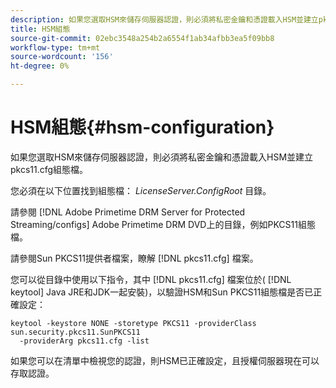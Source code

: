 ```yaml
---
description: 如果您選取HSM來儲存伺服器認證，則必須將私密金鑰和憑證載入HSM並建立pkcs11.cfg組態檔。
title: HSM組態
source-git-commit: 02ebc3548a254b2a6554f1ab34afbb3ea5f09bb8
workflow-type: tm+mt
source-wordcount: '156'
ht-degree: 0%

---
```


# HSM組態{#hsm-configuration}

如果您選取HSM來儲存伺服器認證，則必須將私密金鑰和憑證載入HSM並建立pkcs11.cfg組態檔。

您必須在以下位置找到組態檔： *LicenseServer.ConfigRoot* 目錄。

請參閱 [!DNL Adobe Primetime DRM Server for Protected Streaming/configs] Adobe Primetime DRM DVD上的目錄，例如PKCS11組態檔。

請參閱Sun PKCS11提供者檔案，瞭解 [!DNL pkcs11.cfg] 檔案。

您可以從目錄中使用以下指令，其中 [!DNL pkcs11.cfg] 檔案位於( [!DNL keytool] Java JRE和JDK一起安裝)，以驗證HSM和Sun PKCS11組態檔是否已正確設定：

```
keytool -keystore NONE -storetype PKCS11 -providerClass sun.security.pkcs11.SunPKCS11 
  -providerArg pkcs11.cfg -list
```

如果您可以在清單中檢視您的認證，則HSM已正確設定，且授權伺服器現在可以存取認證。
